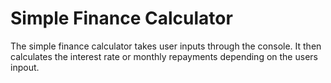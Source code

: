 # Simple Finance Calculator
The simple finance calculator takes user inputs through the console. It then calculates the interest rate or monthly repayments depending on the users inpout.
